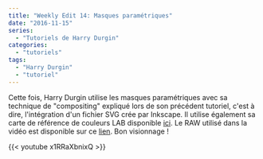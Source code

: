 ```yaml
---
title: "Weekly Edit 14: Masques paramétriques"
date: "2016-11-15"
series:
  - "Tutoriels de Harry Durgin"
categories: 
  - "tutoriels"
tags: 
  - "Harry Durgin"
  - "tutoriel"
---
```


Cette fois, Harry Durgin utilise les masques paramétriques avec sa technique de "compositing" expliqué lors de son précédent tutoriel, c'est à dire, l'intégration d'un fichier SVG crée par Inkscape. Il utilise également sa carte de référence de couleurs LAB disponible [ici](http://weeklyedit.com/lab-reference-chart/). Le RAW utilisé dans la vidéo est disponible sur ce [lien](https://drive.google.com/open?id=0B7mIPRZEcQpAWXNfUnREY1JqV00). Bon visionnage !

{{< youtube x1RRaXbnixQ >}}
